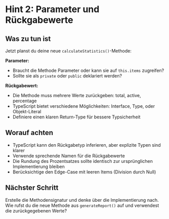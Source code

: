 # Hint 2: Parameter und Rückgabewerte

## Was zu tun ist

Jetzt planst du deine neue `calculateStatistics()`-Methode:

**Parameter:**
- Braucht die Methode Parameter oder kann sie auf `this.items` zugreifen?
- Sollte sie als `private` oder `public` deklariert werden?

**Rückgabewert:**
- Die Methode muss mehrere Werte zurückgeben: total, active, percentage
- TypeScript bietet verschiedene Möglichkeiten: Interface, Type, oder Objekt-Literal
- Definiere einen klaren Return-Type für bessere Typsicherheit

## Worauf achten

- TypeScript kann den Rückgabetyp inferieren, aber explizite Typen sind klarer
- Verwende sprechende Namen für die Rückgabewerte
- Die Rundung des Prozentsatzes sollte identisch zur ursprünglichen Implementierung bleiben
- Berücksichtige den Edge-Case mit leeren Items (Division durch Null)

## Nächster Schritt

Erstelle die Methodensignatur und denke über die Implementierung nach. Wie rufst du die neue Methode aus `generateReport()` auf und verwendest die zurückgegebenen Werte?